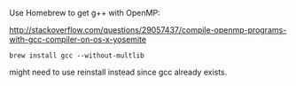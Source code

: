 Use Homebrew to get g++ with OpenMP:

http://stackoverflow.com/questions/29057437/compile-openmp-programs-with-gcc-compiler-on-os-x-yosemite

`brew install gcc --without-multlib`

might need to use reinstall instead since gcc already exists.
